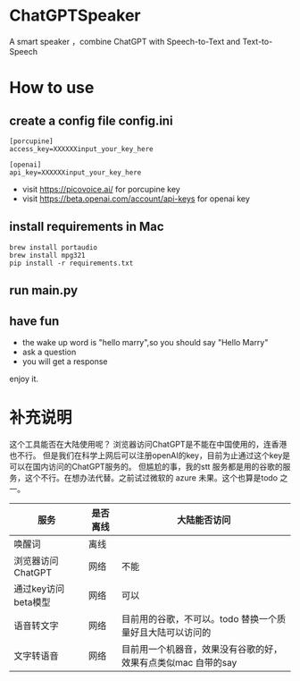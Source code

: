 # ChatGPTSpeaker
A smart speaker ，combine ChatGPT  with Speech-to-Text and  Text-to-Speech
# How to use
## create a config file config.ini

~~~
[porcupine]
access_key=XXXXXXinput_your_key_here

[openai]
api_key=XXXXXXinput_your_key_here
~~~
* visit https://picovoice.ai/ for  porcupine key
* visit https://beta.openai.com/account/api-keys for openai key


##  install  requirements in Mac
~~~
brew install portaudio
brew install mpg321
pip install -r requirements.txt
~~~

## run main.py

## have fun
* the wake up word is "hello marry",so you should say "Hello Marry"
* ask a question
* you will get a response

enjoy it.

# 补充说明
这个工具能否在大陆使用呢？
浏览器访问ChatGPT是不能在中国使用的，连香港也不行。
但是我们在科学上网后可以注册openAI的key，目前为止通过这个key是可以在国内访问的ChatGPT服务的。
但尴尬的事，我的stt 服务都是用的谷歌的服务，这个不行。在想办法代替。之前试过微软的 azure 未果。这个也算是todo 之一。

|  服务   | 是否离线  | 大陆能否访问  |
|  ----  | ----  |----  |
| 唤醒词  | 离线 | |
| 浏览器访问ChatGPT  | 网络 | 不能|
| 通过key访问beta模型  | 网络 | 可以|
| 语音转文字  | 网络 | 目前用的谷歌，不可以。todo 替换一个质量好且大陆可以访问的|
| 文字转语音  | 网络 | 目前用一个机器音，效果没有谷歌的好，效果有点类似mac 自带的say|




